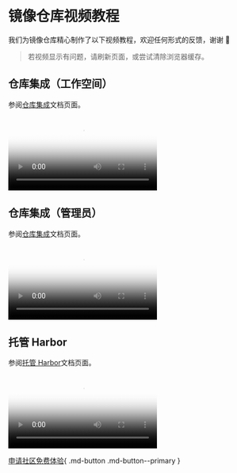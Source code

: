 # 镜像仓库视频教程

我们为镜像仓库精心制作了以下视频教程，欢迎任何形式的反馈，谢谢 🙏

> 若视频显示有问题，请刷新页面，或尝试清除浏览器缓存。

## 仓库集成（工作空间）

参阅[仓库集成](../kangaroo/integrate/integrate-ws.md)文档页面。

<div class="responsive-video-container">
<video controls src="https://harbor-test2.cn-sh2.ufileos.com/docs/videos/join-registry.mp4" preload="metadata" poster="../images/kangaroo-repo.png"></video>
</div>

## 仓库集成（管理员）

参阅[仓库集成](../kangaroo/integrate/integrate-admin.md)文档页面。

<div class="responsive-video-container">
<video controls src="https://harbor-test2.cn-sh2.ufileos.com/docs/videos/integrate-harbor.mp4" preload="metadata" poster="../images/kangaroo-integrate.png"></video>
</div>

## 托管 Harbor

参阅[托管 Harbor](../kangaroo/managed/harbor.md)文档页面。

<div class="responsive-video-container">
<video controls src="https://harbor-test2.cn-sh2.ufileos.com/docs/videos/harbor.mp4" preload="metadata" poster="../images/kangaroo-harbor.png"></video>
</div>

[申请社区免费体验](../dce/license0.md){ .md-button .md-button--primary }
